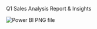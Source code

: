 Q1 Sales Analysis Report & Insights

![Power BI PNG file](https://github.com/user-attachments/assets/63172b6f-fa39-40dc-beb2-bab004c42f0c)
